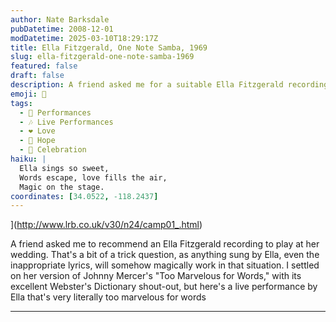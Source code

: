 ```yaml
---
author: Nate Barksdale
pubDatetime: 2008-12-01
modDatetime: 2025-03-10T18:29:17Z
title: Ella Fitzgerald, One Note Samba, 1969
slug: ella-fitzgerald-one-note-samba-1969
featured: false
draft: false
description: A friend asked me for a suitable Ella Fitzgerald recording for her wedding, leading me to choose her rendition of "Too Marvelous for Words."
emoji: 🎤
tags:
  - 🎤 Performances
  - 🎶 Live Performances
  - ❤️ Love
  - 🌈 Hope
  - 🎉 Celebration
haiku: |
  Ella sings so sweet,  
  Words escape, love fills the air,  
  Magic on the stage.
coordinates: [34.0522, -118.2437]
---
```


](http://www.lrb.co.uk/v30/n24/camp01_.html)

A friend asked me to recommend an Ella Fitzgerald recording to play at her wedding. That's a bit of a trick question, as anything sung by Ella, even the inappropriate lyrics, will somehow magically work in that situation. I settled on her version of Johnny Mercer's "Too Marvelous for Words," with its excellent Webster's Dictionary shout-out, but here's a live performance by Ella that's very literally too marvelous for words

---
